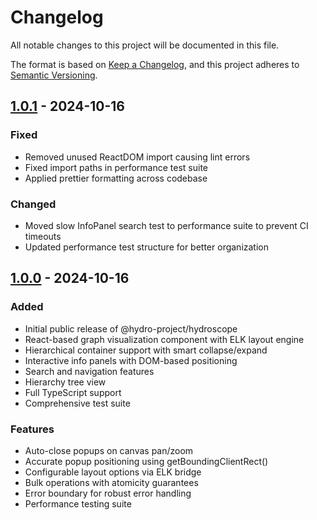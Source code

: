# Changelog

All notable changes to this project will be documented in this file.

The format is based on [Keep a Changelog](https://keepachangelog.com/en/1.0.0/),
and this project adheres to [Semantic Versioning](https://semver.org/spec/v2.0.0.html).

## [1.0.1] - 2024-10-16

### Fixed
- Removed unused ReactDOM import causing lint errors
- Fixed import paths in performance test suite
- Applied prettier formatting across codebase

### Changed
- Moved slow InfoPanel search test to performance suite to prevent CI timeouts
- Updated performance test structure for better organization

## [1.0.0] - 2024-10-16

### Added
- Initial public release of @hydro-project/hydroscope
- React-based graph visualization component with ELK layout engine
- Hierarchical container support with smart collapse/expand
- Interactive info panels with DOM-based positioning
- Search and navigation features
- Hierarchy tree view
- Full TypeScript support
- Comprehensive test suite

### Features
- Auto-close popups on canvas pan/zoom
- Accurate popup positioning using getBoundingClientRect()
- Configurable layout options via ELK bridge
- Bulk operations with atomicity guarantees
- Error boundary for robust error handling
- Performance testing suite

[1.0.1]: https://github.com/hydro-project/hydroscope/compare/v1.0.0...v1.0.1
[1.0.0]: https://github.com/hydro-project/hydroscope/releases/tag/v1.0.0
